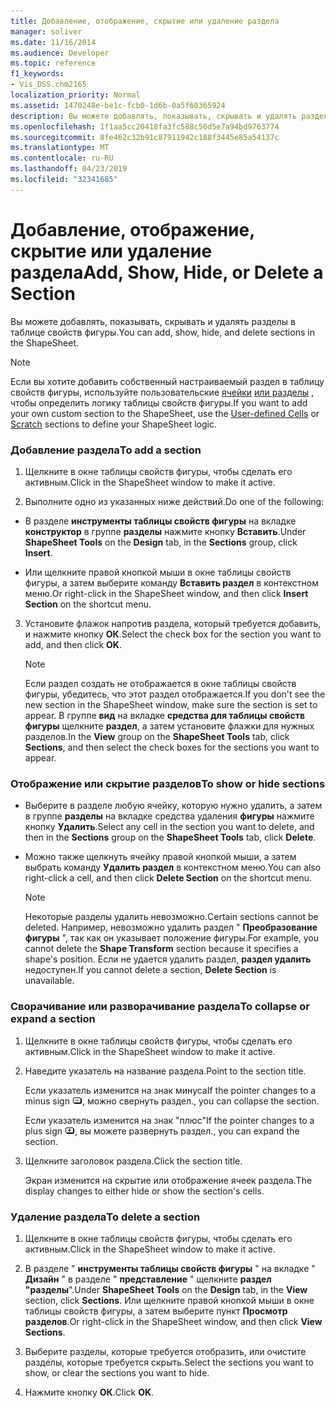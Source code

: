 ```yaml
---
title: Добавление, отображение, скрытие или удаление раздела
manager: soliver
ms.date: 11/16/2014
ms.audience: Developer
ms.topic: reference
f1_keywords:
- Vis_DSS.chm2165
localization_priority: Normal
ms.assetid: 1470248e-be1c-fcb0-1d6b-0a5f60365924
description: Вы можете добавлять, показывать, скрывать и удалять разделы в таблице свойств фигуры.
ms.openlocfilehash: 1f1aa5cc20418fa3fc588c50d5e7a94bd9763774
ms.sourcegitcommit: 8fe462c32b91c87911942c188f3445e85a54137c
ms.translationtype: MT
ms.contentlocale: ru-RU
ms.lasthandoff: 04/23/2019
ms.locfileid: "32341685"
---
```

# <a name="add-show-hide-or-delete-a-section"></a><span data-ttu-id="34c14-103">Добавление, отображение, скрытие или удаление раздела</span><span class="sxs-lookup"><span data-stu-id="34c14-103">Add, Show, Hide, or Delete a Section</span></span>

<span data-ttu-id="34c14-104">Вы можете добавлять, показывать, скрывать и удалять разделы в таблице свойств фигуры.</span><span class="sxs-lookup"><span data-stu-id="34c14-104">You can add, show, hide, and delete sections in the ShapeSheet.</span></span>
  
> [!NOTE]
> <span data-ttu-id="34c14-105">Если вы хотите добавить собственный настраиваемый раздел в таблицу свойств фигуры, используйте пользовательские [ячейки](user-defined-cells-section.md) [или разделы](scratch-section.md) , чтобы определить логику таблицы свойств фигуры.</span><span class="sxs-lookup"><span data-stu-id="34c14-105">If you want to add your own custom section to the ShapeSheet, use the [User-defined Cells](user-defined-cells-section.md) or [Scratch](scratch-section.md) sections to define your ShapeSheet logic.</span></span> 
  
### <a name="to-add-a-section"></a><span data-ttu-id="34c14-106">Добавление раздела</span><span class="sxs-lookup"><span data-stu-id="34c14-106">To add a section</span></span>

1. <span data-ttu-id="34c14-107">Щелкните в окне таблицы свойств фигуры, чтобы сделать его активным.</span><span class="sxs-lookup"><span data-stu-id="34c14-107">Click in the ShapeSheet window to make it active.</span></span>
    
2. <span data-ttu-id="34c14-108">Выполните одно из указанных ниже действий.</span><span class="sxs-lookup"><span data-stu-id="34c14-108">Do one of the following:</span></span>
    
  - <span data-ttu-id="34c14-109">В разделе **инструменты таблицы свойств фигуры** на вкладке **конструктор** в группе **разделы** нажмите кнопку **Вставить**.</span><span class="sxs-lookup"><span data-stu-id="34c14-109">Under **ShapeSheet Tools** on the **Design** tab, in the **Sections** group, click **Insert**.</span></span>
    
  - <span data-ttu-id="34c14-110">Или щелкните правой кнопкой мыши в окне таблицы свойств фигуры, а затем выберите команду **Вставить раздел** в контекстном меню.</span><span class="sxs-lookup"><span data-stu-id="34c14-110">Or right-click in the ShapeSheet window, and then click **Insert Section** on the shortcut menu.</span></span> 
    
3. <span data-ttu-id="34c14-111">Установите флажок напротив раздела, который требуется добавить, и нажмите кнопку **ОК**.</span><span class="sxs-lookup"><span data-stu-id="34c14-111">Select the check box for the section you want to add, and then click **OK**.</span></span>
    
    > [!NOTE]
    >  <span data-ttu-id="34c14-112">Если раздел создать не отображается в окне таблицы свойств фигуры, убедитесь, что этот раздел отображается.</span><span class="sxs-lookup"><span data-stu-id="34c14-112">If you don't see the new section in the ShapeSheet window, make sure the section is set to appear.</span></span> <span data-ttu-id="34c14-113">В группе **вид** на вкладке **средства для таблицы свойств фигуры** щелкните **раздел**, а затем установите флажки для нужных разделов.</span><span class="sxs-lookup"><span data-stu-id="34c14-113">In the **View** group on the **ShapeSheet Tools** tab, click **Sections**, and then select the check boxes for the sections you want to appear.</span></span> 
  
### <a name="to-show-or-hide-sections"></a><span data-ttu-id="34c14-114">Отображение или скрытие разделов</span><span class="sxs-lookup"><span data-stu-id="34c14-114">To show or hide sections</span></span>

- <span data-ttu-id="34c14-115">Выберите в разделе любую ячейку, которую нужно удалить, а затем в группе **разделы** на вкладке средства удаления **фигуры** нажмите кнопку **Удалить**.</span><span class="sxs-lookup"><span data-stu-id="34c14-115">Select any cell in the section you want to delete, and then in the **Sections** group on the **ShapeSheet Tools** tab, click **Delete**.</span></span>
    
- <span data-ttu-id="34c14-116">Можно также щелкнуть ячейку правой кнопкой мыши, а затем выбрать команду **Удалить раздел** в контекстном меню.</span><span class="sxs-lookup"><span data-stu-id="34c14-116">You can also right-click a cell, and then click **Delete Section** on the shortcut menu.</span></span> 
    
    > [!NOTE]
    >  <span data-ttu-id="34c14-117">Некоторые разделы удалить невозможно.</span><span class="sxs-lookup"><span data-stu-id="34c14-117">Certain sections cannot be deleted.</span></span> <span data-ttu-id="34c14-118">Например, невозможно удалить раздел " **Преобразование фигуры** ", так как он указывает положение фигуры.</span><span class="sxs-lookup"><span data-stu-id="34c14-118">For example, you cannot delete the **Shape Transform** section because it specifies a shape's position.</span></span> <span data-ttu-id="34c14-119">Если не удается удалить раздел, **раздел удалить** недоступен.</span><span class="sxs-lookup"><span data-stu-id="34c14-119">If you cannot delete a section, **Delete Section** is unavailable.</span></span> 
  
### <a name="to-collapse-or-expand-a-section"></a><span data-ttu-id="34c14-120">Сворачивание или разворачивание раздела</span><span class="sxs-lookup"><span data-stu-id="34c14-120">To collapse or expand a section</span></span>

1. <span data-ttu-id="34c14-121">Щелкните в окне таблицы свойств фигуры, чтобы сделать его активным.</span><span class="sxs-lookup"><span data-stu-id="34c14-121">Click in the ShapeSheet window to make it active.</span></span>
    
2. <span data-ttu-id="34c14-122">Наведите указатель на название раздела.</span><span class="sxs-lookup"><span data-stu-id="34c14-122">Point to the section title.</span></span>
    
    <span data-ttu-id="34c14-123">Если указатель изменится на знак минуса</span><span class="sxs-lookup"><span data-stu-id="34c14-123">If the pointer changes to a minus sign</span></span> ![Если указатель меняется на знак минуса, сверните раздел](media/IC_SSMinus_ZA07645855.gif)<span data-ttu-id="34c14-125">, можно свернуть раздел.</span><span class="sxs-lookup"><span data-stu-id="34c14-125">, you can collapse the section.</span></span>
    
    <span data-ttu-id="34c14-126">Если указатель изменится на знак "плюс"</span><span class="sxs-lookup"><span data-stu-id="34c14-126">If the pointer changes to a plus sign</span></span> ![Если указатель мыши изменится на знак "плюс", разверните раздел](media/IC_SSPlus_ZA07645856.gif)<span data-ttu-id="34c14-128">, вы можете развернуть раздел.</span><span class="sxs-lookup"><span data-stu-id="34c14-128">, you can expand the section.</span></span>
    
3. <span data-ttu-id="34c14-129">Щелкните заголовок раздела.</span><span class="sxs-lookup"><span data-stu-id="34c14-129">Click the section title.</span></span>
    
    <span data-ttu-id="34c14-130">Экран изменится на скрытие или отображение ячеек раздела.</span><span class="sxs-lookup"><span data-stu-id="34c14-130">The display changes to either hide or show the section's cells.</span></span>
    
### <a name="to-delete-a-section"></a><span data-ttu-id="34c14-131">Удаление раздела</span><span class="sxs-lookup"><span data-stu-id="34c14-131">To delete a section</span></span>

1. <span data-ttu-id="34c14-132">Щелкните в окне таблицы свойств фигуры, чтобы сделать его активным.</span><span class="sxs-lookup"><span data-stu-id="34c14-132">Click in the ShapeSheet window to make it active.</span></span>
    
2. <span data-ttu-id="34c14-133">В разделе " **инструменты таблицы свойств фигуры** " на вкладке " **Дизайн** " в разделе " **представление** " щелкните **раздел "разделы**".</span><span class="sxs-lookup"><span data-stu-id="34c14-133">Under **ShapeSheet Tools** on the **Design** tab, in the **View** section, click **Sections**.</span></span> <span data-ttu-id="34c14-134">Или щелкните правой кнопкой мыши в окне таблицы свойств фигуры, а затем выберите пункт **Просмотр разделов**.</span><span class="sxs-lookup"><span data-stu-id="34c14-134">Or right-click in the ShapeSheet window, and then click **View Sections**.</span></span>
    
3. <span data-ttu-id="34c14-135">Выберите разделы, которые требуется отобразить, или очистите разделы, которые требуется скрыть.</span><span class="sxs-lookup"><span data-stu-id="34c14-135">Select the sections you want to show, or clear the sections you want to hide.</span></span>
    
4. <span data-ttu-id="34c14-136">Нажмите кнопку **ОК**.</span><span class="sxs-lookup"><span data-stu-id="34c14-136">Click **OK**.</span></span>
    

